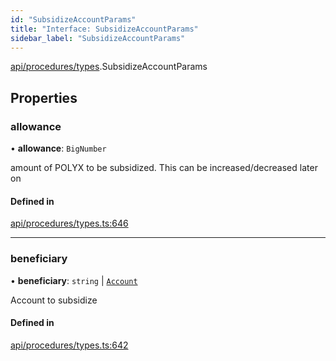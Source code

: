 ```yaml
---
id: "SubsidizeAccountParams"
title: "Interface: SubsidizeAccountParams"
sidebar_label: "SubsidizeAccountParams"
---
```


[api/procedures/types](../../../../../modules/API/Procedures/Types/Types.md).SubsidizeAccountParams

## Properties

### allowance

• **allowance**: `BigNumber`

amount of POLYX to be subsidized. This can be increased/decreased later on

#### Defined in

[api/procedures/types.ts:646](https://github.com/PolymeshAssociation/polymesh-sdk/blob/b55e63737/src/api/procedures/types.ts#L646)

___

### beneficiary

• **beneficiary**: `string` \| [`Account`](../../../../../classes/API/Entities/Account/Account.md)

Account to subsidize

#### Defined in

[api/procedures/types.ts:642](https://github.com/PolymeshAssociation/polymesh-sdk/blob/b55e63737/src/api/procedures/types.ts#L642)
